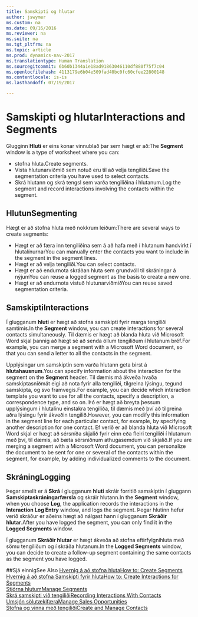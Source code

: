```yaml
---
title: Samskipti og hlutar
author: jswymer
ms.custom: na
ms.date: 09/16/2016
ms.reviewer: na
ms.suite: na
ms.tgt_pltfrm: na
ms.topic: article
ms.prod: dynamics-nav-2017
ms.translationtype: Human Translation
ms.sourcegitcommit: 6b60b1344a1e18ad91863046110df880f75f7c04
ms.openlocfilehash: 4113179e6b04e509fad40bc0fc60cfee22800148
ms.contentlocale: is-is
ms.lasthandoff: 07/19/2017

---
```

# <a name="interactions-and-segments"></a><span data-ttu-id="7e04a-102">Samskipti og hlutar</span><span class="sxs-lookup"><span data-stu-id="7e04a-102">Interactions and Segments</span></span>
<span data-ttu-id="7e04a-103">Glugginn **Hluti** er eins konar vinnublað þar sem hægt er að:</span><span class="sxs-lookup"><span data-stu-id="7e04a-103">The **Segment** window is a type of worksheet where you can:</span></span>

* <span data-ttu-id="7e04a-104">stofna hluta.</span><span class="sxs-lookup"><span data-stu-id="7e04a-104">Create segments.</span></span>
* <span data-ttu-id="7e04a-105">Vista hlutunarviðmið sem notuð eru til að velja tengiliði.</span><span class="sxs-lookup"><span data-stu-id="7e04a-105">Save the segmentation criteria you have used to select contacts.</span></span>
* <span data-ttu-id="7e04a-106">Skrá hlutann og skrá tengsl sem varða tengiliðina í hlutanum.</span><span class="sxs-lookup"><span data-stu-id="7e04a-106">Log the segment and record interactions involving the contacts within the segment.</span></span>

## <a name="segmenting"></a><span data-ttu-id="7e04a-107">Hlutun</span><span class="sxs-lookup"><span data-stu-id="7e04a-107">Segmenting</span></span>
<span data-ttu-id="7e04a-108">Hægt er að stofna hluta með nokkrum leiðum:</span><span class="sxs-lookup"><span data-stu-id="7e04a-108">There are several ways to create segments:</span></span>

* <span data-ttu-id="7e04a-109">Hægt er að færa inn tengiliðina sem á að hafa með í hlutanum handvirkt í hlutalínurnar</span><span class="sxs-lookup"><span data-stu-id="7e04a-109">You can manually enter the contacts you want to include in the segment in the segment lines.</span></span>
* <span data-ttu-id="7e04a-110">Hægt er að velja tengiliði.</span><span class="sxs-lookup"><span data-stu-id="7e04a-110">You can select contacts.</span></span>
* <span data-ttu-id="7e04a-111">Hægt er að endurnota skráðan hluta sem grundvöll til skráningar á nýjum</span><span class="sxs-lookup"><span data-stu-id="7e04a-111">You can reuse a logged segment as the basis to create a new one.</span></span>
* <span data-ttu-id="7e04a-112">Hægt er að endurnota vistuð hlutunarviðmið</span><span class="sxs-lookup"><span data-stu-id="7e04a-112">You can reuse saved segmentation criteria.</span></span>

## <a name="interactions"></a><span data-ttu-id="7e04a-113">Samskipti</span><span class="sxs-lookup"><span data-stu-id="7e04a-113">Interactions</span></span>
<span data-ttu-id="7e04a-114">Í glugganum **hluti** er hægt að stofna samskipti fyrir marga tengiliði samtímis.</span><span class="sxs-lookup"><span data-stu-id="7e04a-114">In the **Segment** window, you can create interactions for several contacts simultaneously.</span></span> <span data-ttu-id="7e04a-115">Til dæmis er hægt að blanda hluta við Microsoft Word skjal þannig að hægt sé að senda öllum tengiliðum í hlutanum bréf.</span><span class="sxs-lookup"><span data-stu-id="7e04a-115">For example, you can merge a segment with a Microsoft Word document, so that you can send a letter to all the contacts in the segment.</span></span>

<span data-ttu-id="7e04a-116">Upplýsingar um samskiptin sem varða hlutann geta birst á **hlutahausnum**.</span><span class="sxs-lookup"><span data-stu-id="7e04a-116">You can specify information about the interaction for the segment on the **Segment** header.</span></span> <span data-ttu-id="7e04a-117">Til dæmis má ákveða hvaða samskiptasniðmát eigi að nota fyrir alla tengiliði, tilgreina lýsingu, tegund samskipta, og svo framvegis.</span><span class="sxs-lookup"><span data-stu-id="7e04a-117">For example, you can decide which interaction template you want to use for all the contacts, specify a description, a correspondence type, and so on.</span></span> <span data-ttu-id="7e04a-118">Þó er hægt að breyta þessum upplýsingum í hlutalínu einstakra tengiliða, til dæmis með því að tilgreina aðra lýsingu fyrir ákveðin tengilið.</span><span class="sxs-lookup"><span data-stu-id="7e04a-118">However, you can modify this information in the segment line for each particular contact, for example, by specifying another description for one contact.</span></span> <span data-ttu-id="7e04a-119">Ef verið er að blanda hluta við Microsoft Word skjal er hægt að sérsníða skjalið fyrir einn eða fleiri tengiliði í hlutanum með því, til dæmis, að bæta sérsniðnum athugasemdum við skjalið.</span><span class="sxs-lookup"><span data-stu-id="7e04a-119">If you are merging a segment with a Microsoft Word document, you can personalize the document to be sent for one or several of the contacts within the segment, for example, by adding individualized comments to the document.</span></span>

## <a name="logging"></a><span data-ttu-id="7e04a-120">Skráning</span><span class="sxs-lookup"><span data-stu-id="7e04a-120">Logging</span></span>
<span data-ttu-id="7e04a-121">Þegar smellt er á **Skrá** í glugganum **hluti** skráir forritið samskiptin í gluggann **Samskiptaskráningarfærsla** og skráir hlutann.</span><span class="sxs-lookup"><span data-stu-id="7e04a-121">In the **Segment** window, when you choose **Log**, the application records the interactions in the **Interaction Log Entry** window, and logs the segment.</span></span> <span data-ttu-id="7e04a-122">Þegar hlutinn hefur verið skráður er aðeins hægt að nálgast hann í glugganum **Skráðir hlutar**.</span><span class="sxs-lookup"><span data-stu-id="7e04a-122">After you have logged the segment, you can only find it in the **Logged Segments** window.</span></span>

<span data-ttu-id="7e04a-123">Í glugganum **Skráðir hlutar** er hægt ákveða að stofna eftirfylgnihluta með sömu tengiliðum og í skráða hlutanum.</span><span class="sxs-lookup"><span data-stu-id="7e04a-123">In the **Logged Segments** window, you can decide to create a follow-up segment containing the same contacts as the segment you have logged.</span></span>


##<a name="see-also"></a><span data-ttu-id="7e04a-124">Sjá einnig</span><span class="sxs-lookup"><span data-stu-id="7e04a-124">See Also</span></span>
[<span data-ttu-id="7e04a-125">Hvernig á að stofna hluta</span><span class="sxs-lookup"><span data-stu-id="7e04a-125">How to: Create Segments</span></span>](marketing-how-create-segment.md)  
[<span data-ttu-id="7e04a-126">Hvernig á að stofna Samskipti fyrir hluta</span><span class="sxs-lookup"><span data-stu-id="7e04a-126">How to: Create Interactions for Segments</span></span>](marketing-how-create-interactions.md)  
[<span data-ttu-id="7e04a-127">Stjórna hlutum</span><span class="sxs-lookup"><span data-stu-id="7e04a-127">Manage Segments</span></span>](marketing-segments.md)  
[<span data-ttu-id="7e04a-128">Skrá samskipti við tengiliði</span><span class="sxs-lookup"><span data-stu-id="7e04a-128">Recording Interactions With Contacts</span></span>](marketing-interactions.md)  
[<span data-ttu-id="7e04a-129">Umsjón sölutækifæra</span><span class="sxs-lookup"><span data-stu-id="7e04a-129">Manage Sales Opportunities</span></span>](marketing-manage-sales-opportunities.md)  
[<span data-ttu-id="7e04a-130">Stofna og vinna með tengiliði</span><span class="sxs-lookup"><span data-stu-id="7e04a-130">Create and Manage Contacts</span></span>](marketing-contacts.md)


